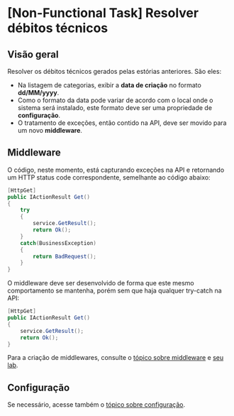 # [Non-Functional Task] Resolver débitos técnicos

## Visão geral

Resolver os débitos técnicos gerados pelas estórias anteriores. São eles:
* Na listagem de categorias, exibir a **data de criação** no formato **dd/MM/yyyy**.
* Como o formato da data pode variar de acordo com o local onde o sistema será instalado, este formato deve ser uma propriedade de **configuração**.
* O tratamento de exceções, então contido na API, deve ser movido para um novo **middleware**.

## Middleware

O código, neste momento, está capturando exceções na API e retornando um HTTP status code correspondente, semelhante ao código abaixo:
```csharp
[HttpGet]
public IActionResult Get()
{
    try
    {
        service.GetResult();
        return Ok();
    }
    catch(BusinessException)
    {
        return BadRequest();
    }
}
```

O middleware deve ser desenvolvido de forma que este mesmo comportamento se mantenha, porém sem que haja qualquer try-catch na API:
```csharp
[HttpGet]
public IActionResult Get()
{
    service.GetResult();
    return Ok();
}
```

Para a criação de middlewares, consulte o [tópico sobre middleware](https://github.com/claudineij-ciandt/dotnet-training/blob/master/aspnet-core/conceitos/middleware/README.md) e [seu lab](https://github.com/claudineij-ciandt/dotnet-training/blob/master/aspnet-core/labs/lab3-middleware/README.md).

## Configuração

Se necessário, acesse também o [tópico sobre configuração](https://github.com/claudineij-ciandt/dotnet-training/blob/master/aspnet-core/conceitos/configuration/README.md).